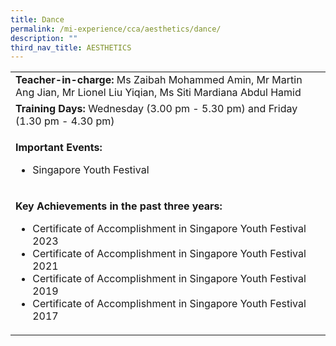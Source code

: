 ```yaml
---
title: Dance
permalink: /mi-experience/cca/aesthetics/dance/
description: ""
third_nav_title: AESTHETICS
---
```

<table border="0" cellspacing="0" cellpadding="0">
<tbody>
<tr>
<td width="616"><strong>Teacher-in-charge:&nbsp;</strong>Ms Zaibah  Mohammed Amin, Mr Martin Ang Jian, Mr Lionel Liu Yiqian, Ms Siti Mardiana  Abdul Hamid</td>
</tr>
<tr>
<td width="616"><strong>Training Days:&nbsp;</strong>Wednesday&nbsp;(3.00 pm - 5.30 pm) and Friday (1.30 pm - 4.30 pm)</td>
</tr>
<tr>
<td width="616">
<p><strong>Important Events:</strong></p>
<ul>
<li>Singapore Youth Festival</li>
</ul>
</td>
</tr>
<tr>
<td width="616">
<p><strong>Key Achievements in the past three years:</strong></p>
<ul>
<li>Certificate of Accomplishment in Singapore Youth Festival 2023</li><li>Certificate of Accomplishment in Singapore Youth Festival 2021</li>
<li>Certificate of Accomplishment in Singapore Youth Festival 2019</li>
<li>Certificate of Accomplishment in Singapore Youth Festival 2017</li>
</ul>
</td>
</tr>
</tbody>
</table>